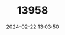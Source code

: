 ---
title: "13958"
category: "Mus cookii"
draft: false
date: 2024-02-22 13:03:50
languages:
  English: ["Cook's Mouse", "Ryley’s Spiny Mouse"]
---